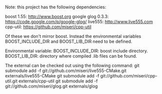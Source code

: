 Note: this project has the following dependencies:

boost 1.55: http://www.boost.org
google glog 0.3.3: https://code.google.com/p/google-glog/
live555: http://www.live555.com
cpp-util: https://github.com/miseri/cpp-util

Of these we don't mirror boost. Instead the environmental 
variables BOOST_INCLUDE_DIR and BOOST_LIB_DIR need to be defined.

Environmental variable:
BOOST_INCLUDE_DIR: boost include directory.
BOOST_LIB_DIR: directory where compiled .lib files can be found.

The external can be checked out using the following command:
git submodule add -f git://github.com/miseri/live555-CMake.git externals/live555-CMake
git submodule add -f git://github.com/miseri/cpp-util.git externals/cpp-util
git submodule add -f git://github.com/miseri/glog.git externals/glog
